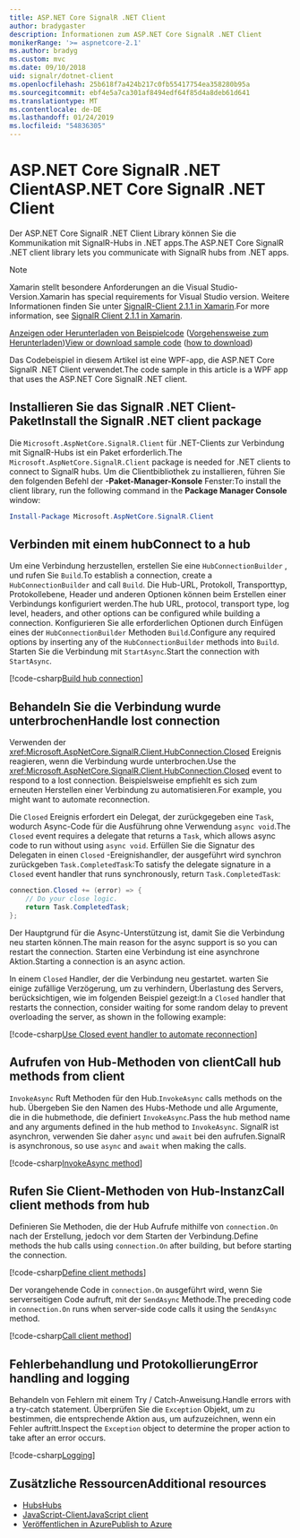 ```yaml
---
title: ASP.NET Core SignalR .NET Client
author: bradygaster
description: Informationen zum ASP.NET Core SignalR .NET Client
monikerRange: '>= aspnetcore-2.1'
ms.author: bradyg
ms.custom: mvc
ms.date: 09/10/2018
uid: signalr/dotnet-client
ms.openlocfilehash: 25b618f7a424b217c0fb55417754ea358280b95a
ms.sourcegitcommit: ebf4e5a7ca301af8494edf64f85d4a8deb61d641
ms.translationtype: MT
ms.contentlocale: de-DE
ms.lasthandoff: 01/24/2019
ms.locfileid: "54836305"
---
```

# <a name="aspnet-core-signalr-net-client"></a><span data-ttu-id="00da6-103">ASP.NET Core SignalR .NET Client</span><span class="sxs-lookup"><span data-stu-id="00da6-103">ASP.NET Core SignalR .NET Client</span></span>

<span data-ttu-id="00da6-104">Der ASP.NET Core SignalR .NET Client Library können Sie die Kommunikation mit SignalR-Hubs in .NET apps.</span><span class="sxs-lookup"><span data-stu-id="00da6-104">The ASP.NET Core SignalR .NET client library lets you communicate with SignalR hubs from .NET apps.</span></span>

> [!NOTE]
> <span data-ttu-id="00da6-105">Xamarin stellt besondere Anforderungen an die Visual Studio-Version.</span><span class="sxs-lookup"><span data-stu-id="00da6-105">Xamarin has special requirements for Visual Studio version.</span></span> <span data-ttu-id="00da6-106">Weitere Informationen finden Sie unter [SignalR-Client 2.1.1 in Xamarin](https://github.com/aspnet/Announcements/issues/305).</span><span class="sxs-lookup"><span data-stu-id="00da6-106">For more information, see [SignalR Client 2.1.1 in Xamarin](https://github.com/aspnet/Announcements/issues/305).</span></span>

<span data-ttu-id="00da6-107">[Anzeigen oder Herunterladen von Beispielcode](https://github.com/aspnet/Docs/tree/master/aspnetcore/signalr/dotnet-client/sample) ([Vorgehensweise zum Herunterladen](xref:index#how-to-download-a-sample))</span><span class="sxs-lookup"><span data-stu-id="00da6-107">[View or download sample code](https://github.com/aspnet/Docs/tree/master/aspnetcore/signalr/dotnet-client/sample) ([how to download](xref:index#how-to-download-a-sample))</span></span>

<span data-ttu-id="00da6-108">Das Codebeispiel in diesem Artikel ist eine WPF-app, die ASP.NET Core SignalR .NET Client verwendet.</span><span class="sxs-lookup"><span data-stu-id="00da6-108">The code sample in this article is a WPF app that uses the ASP.NET Core SignalR .NET client.</span></span>

## <a name="install-the-signalr-net-client-package"></a><span data-ttu-id="00da6-109">Installieren Sie das SignalR .NET Client-Paket</span><span class="sxs-lookup"><span data-stu-id="00da6-109">Install the SignalR .NET client package</span></span>

<span data-ttu-id="00da6-110">Die `Microsoft.AspNetCore.SignalR.Client` für .NET-Clients zur Verbindung mit SignalR-Hubs ist ein Paket erforderlich.</span><span class="sxs-lookup"><span data-stu-id="00da6-110">The `Microsoft.AspNetCore.SignalR.Client` package is needed for .NET clients to connect to SignalR hubs.</span></span> <span data-ttu-id="00da6-111">Um die Clientbibliothek zu installieren, führen Sie den folgenden Befehl der **-Paket-Manager-Konsole** Fenster:</span><span class="sxs-lookup"><span data-stu-id="00da6-111">To install the client library, run the following command in the **Package Manager Console** window:</span></span>

```powershell
Install-Package Microsoft.AspNetCore.SignalR.Client
```

## <a name="connect-to-a-hub"></a><span data-ttu-id="00da6-112">Verbinden mit einem hub</span><span class="sxs-lookup"><span data-stu-id="00da6-112">Connect to a hub</span></span>

<span data-ttu-id="00da6-113">Um eine Verbindung herzustellen, erstellen Sie eine `HubConnectionBuilder` , und rufen Sie `Build`.</span><span class="sxs-lookup"><span data-stu-id="00da6-113">To establish a connection, create a `HubConnectionBuilder` and call `Build`.</span></span> <span data-ttu-id="00da6-114">Die Hub-URL, Protokoll, Transporttyp, Protokollebene, Header und anderen Optionen können beim Erstellen einer Verbindungs konfiguriert werden.</span><span class="sxs-lookup"><span data-stu-id="00da6-114">The hub URL, protocol, transport type, log level, headers, and other options can be configured while building a connection.</span></span> <span data-ttu-id="00da6-115">Konfigurieren Sie alle erforderlichen Optionen durch Einfügen eines der `HubConnectionBuilder` Methoden `Build`.</span><span class="sxs-lookup"><span data-stu-id="00da6-115">Configure any required options by inserting any of the `HubConnectionBuilder` methods into `Build`.</span></span> <span data-ttu-id="00da6-116">Starten Sie die Verbindung mit `StartAsync`.</span><span class="sxs-lookup"><span data-stu-id="00da6-116">Start the connection with `StartAsync`.</span></span>

[!code-csharp[Build hub connection](dotnet-client/sample/signalrchatclient/MainWindow.xaml.cs?name=snippet_MainWindowClass&highlight=15-17,39)]

## <a name="handle-lost-connection"></a><span data-ttu-id="00da6-117">Behandeln Sie die Verbindung wurde unterbrochen</span><span class="sxs-lookup"><span data-stu-id="00da6-117">Handle lost connection</span></span>

<span data-ttu-id="00da6-118">Verwenden der <xref:Microsoft.AspNetCore.SignalR.Client.HubConnection.Closed> Ereignis reagieren, wenn die Verbindung wurde unterbrochen.</span><span class="sxs-lookup"><span data-stu-id="00da6-118">Use the <xref:Microsoft.AspNetCore.SignalR.Client.HubConnection.Closed> event to respond to a lost connection.</span></span> <span data-ttu-id="00da6-119">Beispielsweise empfiehlt es sich zum erneuten Herstellen einer Verbindung zu automatisieren.</span><span class="sxs-lookup"><span data-stu-id="00da6-119">For example, you might want to automate reconnection.</span></span>

<span data-ttu-id="00da6-120">Die `Closed` Ereignis erfordert ein Delegat, der zurückgegeben eine `Task`, wodurch Async-Code für die Ausführung ohne Verwendung `async void`.</span><span class="sxs-lookup"><span data-stu-id="00da6-120">The `Closed` event requires a delegate that returns a `Task`, which allows async code to run without using `async void`.</span></span> <span data-ttu-id="00da6-121">Erfüllen Sie die Signatur des Delegaten in einen `Closed` -Ereignishandler, der ausgeführt wird synchron zurückgeben `Task.CompletedTask`:</span><span class="sxs-lookup"><span data-stu-id="00da6-121">To satisfy the delegate signature in a `Closed` event handler that runs synchronously, return `Task.CompletedTask`:</span></span>

```csharp
connection.Closed += (error) => {
    // Do your close logic.
    return Task.CompletedTask;
};
```

<span data-ttu-id="00da6-122">Der Hauptgrund für die Async-Unterstützung ist, damit Sie die Verbindung neu starten können.</span><span class="sxs-lookup"><span data-stu-id="00da6-122">The main reason for the async support is so you can restart the connection.</span></span> <span data-ttu-id="00da6-123">Starten eine Verbindung ist eine asynchrone Aktion.</span><span class="sxs-lookup"><span data-stu-id="00da6-123">Starting a connection is an async action.</span></span>

<span data-ttu-id="00da6-124">In einem `Closed` Handler, der die Verbindung neu gestartet. warten Sie einige zufällige Verzögerung, um zu verhindern, Überlastung des Servers, berücksichtigen, wie im folgenden Beispiel gezeigt:</span><span class="sxs-lookup"><span data-stu-id="00da6-124">In a `Closed` handler that restarts the connection, consider waiting for some random delay to prevent overloading the server, as shown in the following example:</span></span>

[!code-csharp[Use Closed event handler to automate reconnection](dotnet-client/sample/signalrchatclient/MainWindow.xaml.cs?name=snippet_ClosedRestart)]

## <a name="call-hub-methods-from-client"></a><span data-ttu-id="00da6-125">Aufrufen von Hub-Methoden von client</span><span class="sxs-lookup"><span data-stu-id="00da6-125">Call hub methods from client</span></span>

<span data-ttu-id="00da6-126">`InvokeAsync` Ruft Methoden für den Hub.</span><span class="sxs-lookup"><span data-stu-id="00da6-126">`InvokeAsync` calls methods on the hub.</span></span> <span data-ttu-id="00da6-127">Übergeben Sie den Namen des Hubs-Methode und alle Argumente, die in die hubmethode, die definiert `InvokeAsync`.</span><span class="sxs-lookup"><span data-stu-id="00da6-127">Pass the hub method name and any arguments defined in the hub method to `InvokeAsync`.</span></span> <span data-ttu-id="00da6-128">SignalR ist asynchron, verwenden Sie daher `async` und `await` bei den aufrufen.</span><span class="sxs-lookup"><span data-stu-id="00da6-128">SignalR is asynchronous, so use `async` and `await` when making the calls.</span></span>

[!code-csharp[InvokeAsync method](dotnet-client/sample/signalrchatclient/MainWindow.xaml.cs?name=snippet_InvokeAsync)]

## <a name="call-client-methods-from-hub"></a><span data-ttu-id="00da6-129">Rufen Sie Client-Methoden von Hub-Instanz</span><span class="sxs-lookup"><span data-stu-id="00da6-129">Call client methods from hub</span></span>

<span data-ttu-id="00da6-130">Definieren Sie Methoden, die der Hub Aufrufe mithilfe von `connection.On` nach der Erstellung, jedoch vor dem Starten der Verbindung.</span><span class="sxs-lookup"><span data-stu-id="00da6-130">Define methods the hub calls using `connection.On` after building, but before starting the connection.</span></span>

[!code-csharp[Define client methods](dotnet-client/sample/signalrchatclient/MainWindow.xaml.cs?name=snippet_ConnectionOn)]

<span data-ttu-id="00da6-131">Der vorangehende Code in `connection.On` ausgeführt wird, wenn Sie serverseitigen Code aufruft, mit der `SendAsync` Methode.</span><span class="sxs-lookup"><span data-stu-id="00da6-131">The preceding code in `connection.On` runs when server-side code calls it using the `SendAsync` method.</span></span>

[!code-csharp[Call client method](dotnet-client/sample/signalrchat/hubs/chathub.cs?name=snippet_SendMessage)]

## <a name="error-handling-and-logging"></a><span data-ttu-id="00da6-132">Fehlerbehandlung und Protokollierung</span><span class="sxs-lookup"><span data-stu-id="00da6-132">Error handling and logging</span></span>

<span data-ttu-id="00da6-133">Behandeln von Fehlern mit einem Try / Catch-Anweisung.</span><span class="sxs-lookup"><span data-stu-id="00da6-133">Handle errors with a try-catch statement.</span></span> <span data-ttu-id="00da6-134">Überprüfen Sie die `Exception` Objekt, um zu bestimmen, die entsprechende Aktion aus, um aufzuzeichnen, wenn ein Fehler auftritt.</span><span class="sxs-lookup"><span data-stu-id="00da6-134">Inspect the `Exception` object to determine the proper action to take after an error occurs.</span></span>

[!code-csharp[Logging](dotnet-client/sample/signalrchatclient/MainWindow.xaml.cs?name=snippet_ErrorHandling)]

## <a name="additional-resources"></a><span data-ttu-id="00da6-135">Zusätzliche Ressourcen</span><span class="sxs-lookup"><span data-stu-id="00da6-135">Additional resources</span></span>

* [<span data-ttu-id="00da6-136">Hubs</span><span class="sxs-lookup"><span data-stu-id="00da6-136">Hubs</span></span>](xref:signalr/hubs)
* [<span data-ttu-id="00da6-137">JavaScript-Client</span><span class="sxs-lookup"><span data-stu-id="00da6-137">JavaScript client</span></span>](xref:signalr/javascript-client)
* [<span data-ttu-id="00da6-138">Veröffentlichen in Azure</span><span class="sxs-lookup"><span data-stu-id="00da6-138">Publish to Azure</span></span>](xref:signalr/publish-to-azure-web-app)

